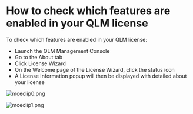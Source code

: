 # How to check which features are enabled in your QLM license

To check which features are enabled in your QLM license:

* Launch the QLM Management Console
* Go to the About tab
* Click License Wizard
* On the Welcome page of the License Wizard, click the status icon
* A License Information popup will then be displayed with detailed about your license

&#x20;

![mceclip0.png](https://support.soraco.co/hc/article\_attachments/360056511191/mceclip0.png)

![mceclip1.png](https://support.soraco.co/hc/article\_attachments/360056511271/mceclip1.png)
